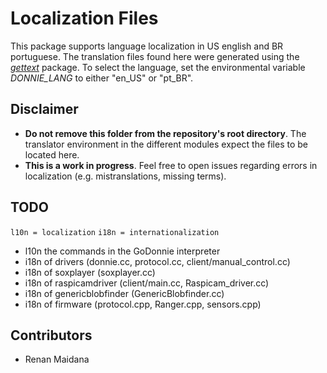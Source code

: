 # Localization Files

This package supports language localization in US english and BR portuguese.
The translation files found here were generated using the [_gettext_](http://www.gnu.org/software/gettext/) package.
To select the language, set the environmental variable _DONNIE_LANG_ to either "en_US" or "pt_BR".

## Disclaimer

- **Do not remove this folder from the repository's root directory**. The translator environment in the different modules expect the files to be located here.
- **This is a work in progress**. Feel free to open issues regarding errors in localization (e.g. mistranslations, missing terms).

## TODO

`l10n = localization`
`i18n = internationalization`

- l10n the commands in the GoDonnie interpreter
- i18n of drivers (donnie.cc, protocol.cc, client/manual_control.cc)
- i18n of soxplayer (soxplayer.cc)
- i18n of raspicamdriver (client/main.cc, Raspicam_driver.cc)
- i18n of genericblobfinder (GenericBlobfinder.cc)
- i18n of firmware (protocol.cpp, Ranger.cpp, sensors.cpp)

## Contributors

- Renan Maidana